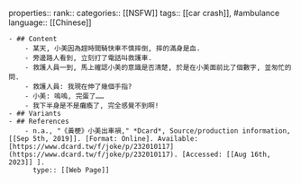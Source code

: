 properties::
rank::
categories:: [[NSFW]] 
tags:: [[car crash]], #ambulance
language:: [[Chinese]]

	- ## Content
		- 某天, 小美因為趕時間騎快車不慎摔倒, 摔的滿身是血.
		- 旁邊路人看到, 立刻打了電話叫救護車.
		- 救護人員一到, 馬上確認小美的意識是否清楚, 於是在小美面前比了個數字, 並匆忙的問.
		- 救護人員: 我現在伸了幾個手指?
		- 小美: 嗚嗚, 完蛋了……
		- 我下半身是不是癱瘓了, 完全感覺不到啊!
	- ## Variants
	- ## References
		- n.a., "《黃梗》小美出車禍," *Dcard*, Source/production information, [[Sep 5th, 2019]]. [Format: Online]. Available: [https://www.dcard.tw/f/joke/p/232010117](https://www.dcard.tw/f/joke/p/232010117). [Accessed: [[Aug 16th, 2023]] ].
		  type:: [[Web Page]]